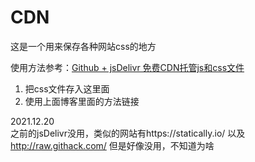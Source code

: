 # CDN

这是一个用来保存各种网站css的地方

使用方法参考：[Github + jsDelivr 免费CDN托管js和css文件](https://elume.github.io/2020/01/28/0015_githubjsdelivrfreecdn/)

1. 把css文件存入这里面  
2. 使用上面博客里面的方法链接  

2021.12.20  
之前的jsDelivr没用，类似的网站有https://statically.io/ 以及 http://raw.githack.com/ 但是好像没用，不知道为啥
